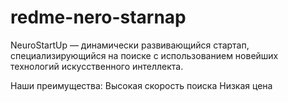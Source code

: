 # redme-nero-starnap
NeuroStartUp — динамически развивающийся стартап,
специализирующийся на поиске с использованием новейших
технологий искусственного интеллекта.

Наши преимущества:
Высокая скорость поиска
Низкая цена

